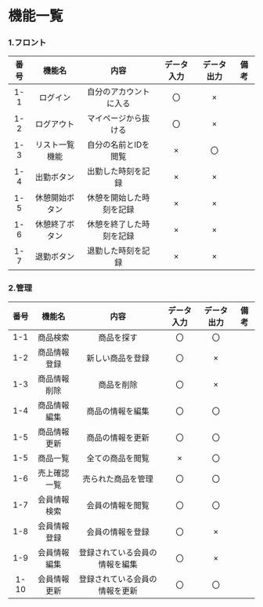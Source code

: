 # 機能一覧

### 1.フロント
|番号|機能名|内容|データ入力|データ出力|備考|
|:---:|:---:|:---:|:---:|:---:|:---:|
|1-1|ログイン|自分のアカウントに入る|〇|×||
|1-2|ログアウト|マイページから抜ける|〇|×||
|1-3|リスト一覧機能|自分の名前とIDを閲覧|×|〇||
|1-4|出勤ボタン|出勤した時刻を記録|×|×||
|1-5|休憩開始ボタン|休憩を開始した時刻を記録|×|×|
|1-6|休憩終了ボタン|休憩を終了した時刻を記録|×|×|
|1-7|退勤ボタン|退勤した時刻を記録|×|×|

### 2.管理
|番号|機能名|内容|データ入力|データ出力|備考|
|:---:|:---:|:---:|:---:|:---:|:---:|
|1-1|商品検索|商品を探す|〇|〇||
|1-2|商品情報登録|新しい商品を登録|〇|×||
|1-3|商品情報削除|商品を削除|〇|×||
|1-4|商品情報編集|商品の情報を編集|〇|〇||
|1-5|商品情報更新|商品の情報を更新|〇|〇||
|1-5|商品一覧|全ての商品を閲覧|×|〇||
|1-6|売上確認一覧|売られた商品を管理|〇|〇||
|1-7|会員情報検索|会員の情報を閲覧|〇|〇||
|1-8|会員情報登録|会員の情報を登録|〇|×||
|1-9|会員情報編集|登録されている会員の情報を編集|〇|×||
|1-10|会員情報更新|登録されている会員の情報を更新|〇|〇||

